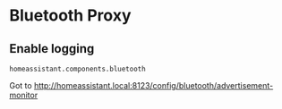 # Bluetooth Proxy

## Enable logging

```
homeassistant.components.bluetooth
```

Got to http://homeassistant.local:8123/config/bluetooth/advertisement-monitor